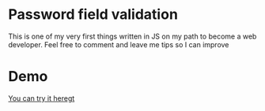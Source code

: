 # Password field validation

This is one of my very first things written in JS on my path to become a web developer.
Feel free to comment and leave me tips so I can improve

# Demo

[You can try it heregt](https://compassionate-bell-4be436.netlify.app/)

